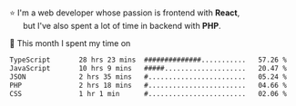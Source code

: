 ⭐ I'm a web developer whose passion is frontend with <b>React</b>,<br/>
&nbsp; &nbsp; &nbsp; but I've also spent a lot of time in backend with <b>PHP</b>.

📅 This month I spent my time on

<!--START_SECTION:waka-->

```txt
TypeScript       28 hrs 23 mins  ##############...........   57.26 %
JavaScript       10 hrs 9 mins   #####....................   20.47 %
JSON             2 hrs 35 mins   #........................   05.24 %
PHP              2 hrs 18 mins   #........................   04.66 %
CSS              1 hr 1 min      #........................   02.06 %
```

<!--END_SECTION:waka-->
